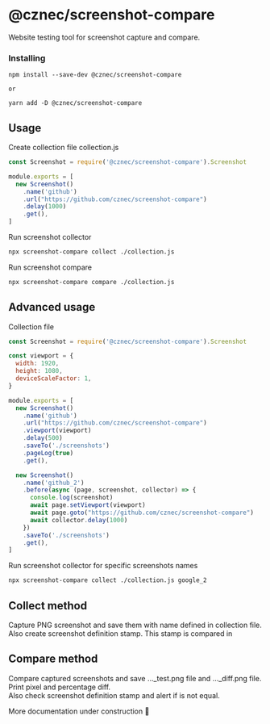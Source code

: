 # @cznec/screenshot-compare

Website testing tool for screenshot capture and compare.

### Installing

```
npm install --save-dev @cznec/screenshot-compare

or

yarn add -D @cznec/screenshot-compare
```

## Usage

Create collection file collection.js
```javascript
const Screenshot = require('@cznec/screenshot-compare').Screenshot

module.exports = [
  new Screenshot()
    .name('github')
    .url("https://github.com/cznec/screenshot-compare")
    .delay(1000)
    .get(),
]

```

Run screenshot collector
```bash
npx screenshot-compare collect ./collection.js
```

Run screenshot compare
```bash
npx screenshot-compare compare ./collection.js
```

## Advanced usage

Collection file
```javascript
const Screenshot = require('@cznec/screenshot-compare').Screenshot

const viewport = {
  width: 1920,
  height: 1080,
  deviceScaleFactor: 1,
}

module.exports = [
  new Screenshot()
    .name('github')
    .url("https://github.com/cznec/screenshot-compare")
    .viewport(viewport)
    .delay(500)
    .saveTo('./screenshots')
    .pageLog(true)
    .get(),

  new Screenshot()
    .name('github_2')
    .before(async (page, screenshot, collector) => {
      console.log(screenshot)
      await page.setViewport(viewport)
      await page.goto("https://github.com/cznec/screenshot-compare")
      await collector.delay(1000)
    })
    .saveTo('./screenshots')
    .get(),
]

```
Run screenshot collector for specific screenshots names
```bash
npx screenshot-compare collect ./collection.js google_2
```

## Collect method
Capture PNG screenshot and save them with name defined in collection file.  
Also create screenshot definition stamp. This stamp is compared in 

## Compare method
Compare captured screenshots and save ..._test.png file and ..._diff.png file.  
Print pixel and percentage diff.  
Also check screenshot definition stamp and alert if is not equal.


More documentation under construction 🚧
